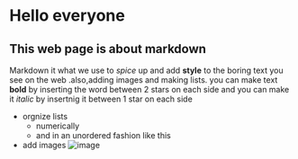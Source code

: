 # Hello everyone 
## This web page is about markdown
 Markdown it what we use to *spice* up and add **style** to the boring text you see on the web .also,adding images and making lists.
you can make text **bold** by inserting the word between 2 stars on each side
and you can make it *italic* by insertnig it between 1 star on each side 
-  orgnize lists 
   -  numerically 
   -  and in an unordered fashion like this 
- add images ![image](https://pixabay.com/illustrations/developer-programmer-technology-3461405/)
